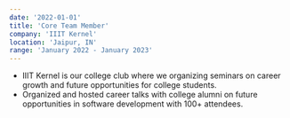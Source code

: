 ```yaml
---
date: '2022-01-01'
title: 'Core Team Member'
company: 'IIIT Kernel'
location: 'Jaipur, IN'
range: 'January 2022 - January 2023'
---
```


- IIIT Kernel is our college club where we organizing seminars on career growth and future opportunities for college students.
- Organized and hosted career talks with college alumni on future opportunities in software development with 100+ attendees.
